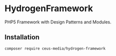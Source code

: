 # HydrogenFramework
PHP5 Framework with Design Patterns and Modules.

## Installation

```composer require ceus-media/hydrogen-framework```

